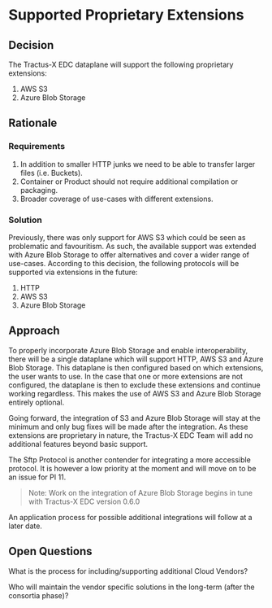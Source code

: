 # Supported Proprietary Extensions

## Decision

The Tractus-X EDC dataplane will support the following proprietary extensions:

1. AWS S3
2. Azure Blob Storage

## Rationale

### Requirements

1. In addition to smaller HTTP junks we need to be able to transfer larger files (i.e. Buckets).
2. Container or Product should not require additional compilation or packaging.
3. Broader coverage of use-cases with different extensions.

### Solution

Previously, there was only support for AWS S3 which could be seen as problematic and favouritism.
As such, the available support was extended with Azure Blob Storage to offer alternatives and cover a wider range of use-cases.
According to this decision, the following protocols will be supported via extensions in the future:

1. HTTP
2. AWS S3
3. Azure Blob Storage

## Approach

To properly incorporate Azure Blob Storage and enable interoperability, there will be a single dataplane which will support HTTP, AWS S3 and Azure Blob Storage.
This dataplane is then configured based on which extensions, the user wants to use.
In the case that one or more extensions are not configured, the dataplane is then to exclude these extensions and continue working regardless.
This makes the use of AWS S3 and Azure Blob Storage entirely optional.

Going forward, the integration of S3 and Azure Blob Storage will stay at the minimum and only bug fixes will be made after the integration.
As these extensions are proprietary in nature, the Tractus-X EDC Team will add no additional features beyond basic support.

The Sftp Protocol is another contender for integrating a more accessible protocol.
It is however a low priority at the moment and will move on to be an issue for PI 11.

> Note: Work on the integration of Azure Blob Storage begins in tune with Tractus-X EDC version 0.6.0

An application process for possible additional integrations will follow at a later date.

## Open Questions

What is the process for including/supporting additional Cloud Vendors?

Who will maintain the vendor specific solutions in the long-term (after the consortia phase)?
